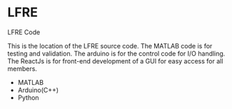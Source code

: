 # LFRE
LFRE Code

This is the location of the LFRE source code. The MATLAB code is for testing and validation.
The arduino is for the control code for I/O handling. The ReactJs is for front-end development of a GUI for
easy access for all members. 

- MATLAB
- Arduino(C++)
- Python 

